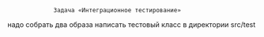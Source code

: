                 Задача «Интеграционное тестирование» 

надо собрать два образа
написать тестовый класс в директории src/test